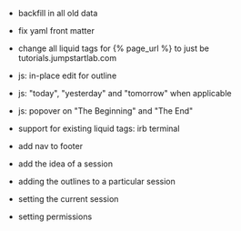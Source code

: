 * backfill in all old data
* fix yaml front matter
* change all liquid tags for {% page_url %} to just be tutorials.jumpstartlab.com

* js: in-place edit for outline
* js: "today", "yesterday" and "tomorrow" when applicable
* js: popover on "The Beginning" and "The End"

* support for existing liquid tags: irb terminal

* add nav to footer
* add the idea of a session
* adding the outlines to a particular session
* setting the current session

* setting permissions